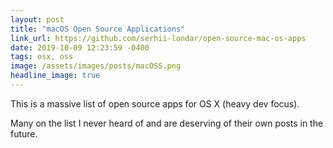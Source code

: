 ```yaml
---
layout: post
title: "macOS Open Source Applications"
link_url: https://github.com/serhii-londar/open-source-mac-os-apps
date: 2019-10-09 12:23:59 -0400
tags: osx, oss
image: /assets/images/posts/macOSS.png
headline_image: true
---
```


This is a massive list of open source apps for OS X (heavy dev focus).

Many on the list I never heard of and are deserving of their own posts in the future.

